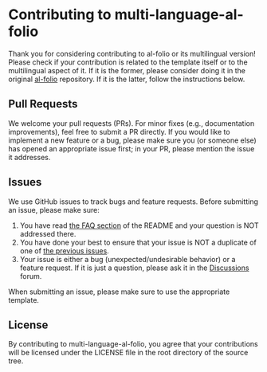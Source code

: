 # Contributing to multi-language-al-folio

Thank you for considering contributing to al-folio or its multilingual version! Please check if your contribution is related to the template itself or to the multilingual aspect of it. If it is the former, please consider doing it in the original [al-folio](https://github.com/alshedivat/al-folio/) repository. If it is the latter, follow the instructions below.

## Pull Requests

We welcome your pull requests (PRs).
For minor fixes (e.g., documentation improvements), feel free to submit a PR directly.
If you would like to implement a new feature or a bug, please make sure you (or someone else) has opened an appropriate issue first; in your PR, please mention the issue it addresses.

## Issues

We use GitHub issues to track bugs and feature requests.
Before submitting an issue, please make sure:

1. You have read [the FAQ section](FAQ.md) of the README and your question is NOT addressed there.
2. You have done your best to ensure that your issue is NOT a duplicate of one of [the previous issues](https://github.com/george-gca/multi-language-al-folio/issues).
3. Your issue is either a bug (unexpected/undesirable behavior) or a feature request.
   If it is just a question, please ask it in the [Discussions](https://github.com/george-gca/multi-language-al-folio/discussions) forum.

When submitting an issue, please make sure to use the appropriate template.

## License

By contributing to multi-language-al-folio, you agree that your contributions will be licensed
under the LICENSE file in the root directory of the source tree.
